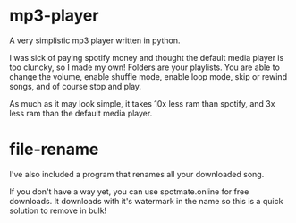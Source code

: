 # mp3-player

A very simplistic mp3 player written in python.

I was sick of paying spotify money and thought the default media player is too cluncky, so I made my own!
Folders are your playlists. You are able to change the volume, enable shuffle mode, enable loop mode, skip or rewind songs, and of course stop and play.

As much as it may look simple, it takes 10x less ram than spotify, and 3x less ram than the default media player. 



# file-rename


I've also included a program that renames all your downloaded song.

If you don't have a way yet, you can use spotmate.online for free downloads. It downloads with it's watermark in the name so this is a quick solution to remove in bulk!
